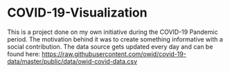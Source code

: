 # COVID-19-Visualization

This is a project done on my own initiative during the COVID-19 Pandemic period. 
The motivation behind it was to create something informative with a social contribution.
The data source gets updated every day and can be found here: https://raw.githubusercontent.com/owid/covid-19-data/master/public/data/owid-covid-data.csv
